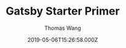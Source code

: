 ---
title: Gatsby Starter Primer
github: https://github.com/thomaswangio/gatsby-starter-primer
demo: https://gatsby-starter-primer.netlify.app/
author: Thomas Wang
ssg:
  - Gatsby
cms:
  - Markdown
date: 2019-05-06T15:26:58.000Z
description: >-
  A Gatsby starter featuring GitHub Primer Design System and React components
  🐙⚪️
draft: false
publish_date: '2019-05-06T15:26:58Z'
update_date: '2021-02-17T04:35:02Z'
github_star: 12
github_fork: 1
---